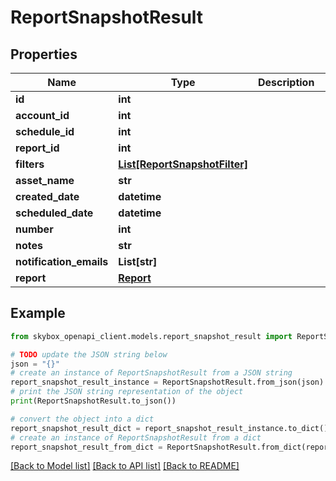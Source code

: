 # ReportSnapshotResult


## Properties

Name | Type | Description | Notes
------------ | ------------- | ------------- | -------------
**id** | **int** |  | [optional] 
**account_id** | **int** |  | [optional] 
**schedule_id** | **int** |  | [optional] 
**report_id** | **int** |  | [optional] 
**filters** | [**List[ReportSnapshotFilter]**](ReportSnapshotFilter.md) |  | [optional] 
**asset_name** | **str** |  | [optional] 
**created_date** | **datetime** |  | [optional] 
**scheduled_date** | **datetime** |  | [optional] 
**number** | **int** |  | [optional] 
**notes** | **str** |  | [optional] 
**notification_emails** | **List[str]** |  | [optional] 
**report** | [**Report**](Report.md) |  | [optional] 

## Example

```python
from skybox_openapi_client.models.report_snapshot_result import ReportSnapshotResult

# TODO update the JSON string below
json = "{}"
# create an instance of ReportSnapshotResult from a JSON string
report_snapshot_result_instance = ReportSnapshotResult.from_json(json)
# print the JSON string representation of the object
print(ReportSnapshotResult.to_json())

# convert the object into a dict
report_snapshot_result_dict = report_snapshot_result_instance.to_dict()
# create an instance of ReportSnapshotResult from a dict
report_snapshot_result_from_dict = ReportSnapshotResult.from_dict(report_snapshot_result_dict)
```
[[Back to Model list]](../README.md#documentation-for-models) [[Back to API list]](../README.md#documentation-for-api-endpoints) [[Back to README]](../README.md)


